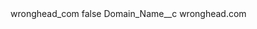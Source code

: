 <?xml version="1.0" encoding="UTF-8"?>
<CustomMetadata xmlns="http://soap.sforce.com/2006/04/metadata" xmlns:xsi="http://www.w3.org/2001/XMLSchema-instance" xmlns:xsd="http://www.w3.org/2001/XMLSchema">
    <label>wronghead_com</label>
    <protected>false</protected>
    <values>
        <field>Domain_Name__c</field>
        <value xsi:type="xsd:string">wronghead.com</value>
    </values>
</CustomMetadata>
